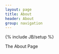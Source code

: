 ```yaml
---
layout: page
title: About
header: About
group: navigation
---
```

{% include JB/setup %}

The About Page
